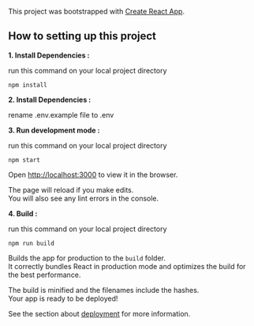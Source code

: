 This project was bootstrapped with [Create React App](https://github.com/facebook/create-react-app).

## How to setting up this project

**1. Install Dependencies :**

run this command on your local project directory

```
npm install
```

**2. Install Dependencies :**

rename .env.example file to .env

**3. Run development mode :**

run this command on your local project directory

```
npm start
```

Open [http://localhost:3000](http://localhost:3000) to view it in the browser.
<br>

The page will reload if you make edits. <br>
You will also see any lint errors in the console.

**4. Build :**

run this command on your local project directory

```
npm run build
```

Builds the app for production to the `build` folder.<br>
It correctly bundles React in production mode and optimizes the build for the best performance.<br>

The build is minified and the filenames include the hashes.<br>
Your app is ready to be deployed!<br>

See the section about [deployment](https://facebook.github.io/create-react-app/docs/deployment) for more information.